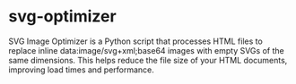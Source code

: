 # svg-optimizer
SVG Image Optimizer is a Python script that processes HTML files to replace inline data:image/svg+xml;base64 images with empty SVGs of the same dimensions. This helps reduce the file size of your HTML documents, improving load times and performance.
